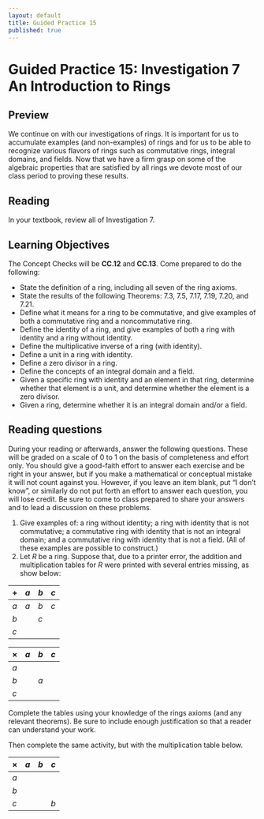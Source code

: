 ```yaml
---
layout: default
title: Guided Practice 15
published: true
---
```



# Guided Practice 15: Investigation 7 An Introduction to Rings

## Preview

We continue on with our investigations of rings. It is important for us to accumulate examples (and non-examples) of rings and for us to be able to recognize various flavors of rings such as commutative rings, integral domains, and fields. Now that we have a firm grasp on some of the algebraic properties that are satisfied by all rings we devote most of our class period to proving these results.

## Reading

In your textbook, review all of Investigation 7.

## Learning Objectives 

The Concept Checks will be __CC.12__ and __CC.13__. Come prepared to do the following:

+ State the definition of a ring, including all seven of the ring axioms.
+ State the results of the following Theorems: 7.3, 7.5, 7.17, 7.19, 7.20, and 7.21.
+ Define what it means for a ring to be commutative, and give examples of both a commutative ring and a noncommutative ring.
+ Define the identity of a ring, and give examples of both a ring with identity and a ring without identity.
+ Define the multiplicative inverse of a ring (with identity).
+ Define a unit in a ring with identity.
+ Define a zero divisor in a ring.
+ Define the concepts of an integral domain and a field.
+ Given a specific ring with identity and an element in that ring, determine whether that element is a unit, and determine whether the element is a zero divisor.
+ Given a ring, determine whether it is an integral domain and/or a field.

## Reading questions

During your reading or afterwards, answer the following questions. These will be graded on a scale of 0 to 1 on the basis of completeness and effort only. You should give a good-faith effort to answer each exercise and be right in your answer, but if you make a mathematical or conceptual mistake it will not count against you. However, if you leave an item blank, put “I don’t know”, or similarly do not put forth an effort to answer each question, you will lose credit. Be sure to come to class prepared to share your answers and to lead a discussion on these problems.

1. Give examples of: a ring without identity; a ring with identity that is not commutative; a commutative ring with identity that is not an integral domain; and a commutative ring with identity that is not a field. (All of these examples are possible to construct.)
2. Let $R$ be a ring. Suppose that, due to a printer error, the addition and multiplication tables for $R$ were printed with several entries missing, as show below:

  | $+$ 	| $a$ 	| $b$ 	| $c$ 	|
  |------ |------ |------ |-----  |
  | $a$ 	| $a$ 	| $b$ 	| $c$ 	|
  | $b$ 	|     	| $c$ 	|     	|
  | $c$ 	|     	|     	|     	|

  | $\times$ 	| $a$ 	| $b$ 	| $c$ 	|
  |----------	|-----	|-----	|-----	|
  | $a$      	|     	|     	|     	|
  | $b$      	|     	| $a$ 	|     	|
  | $c$      	|     	|     	|     	|

Complete the tables using your knowledge of the rings axioms (and any relevant theorems). Be sure to include enough justification so that a reader can understand your work.

Then complete the same activity, but with the multiplication table below.

  | $\times$ 	| $a$ 	| $b$ 	| $c$ 	|
  |----------	|-----	|-----	|-----	|
  | $a$      	|     	|     	|     	|
  | $b$      	|     	|      	|     	|
  | $c$      	|     	|     	|  $b$	|


